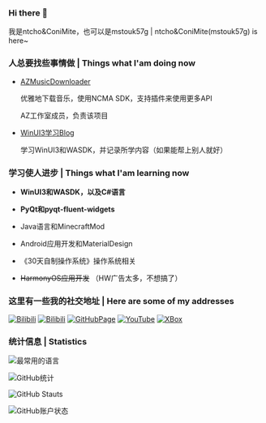 ### Hi there 👋

我是ntcho&ConiMite，也可以是mstouk57g | ntcho&ConiMite(mstouk57g) is here~

### 人总要找些事情做 | Things what I'am doing now

* [AZMusicDownloader](https://github.com/AZ-Studio-2023/AZMusicDownloader)

  优雅地下载音乐，使用NCMA SDK，支持插件来使用更多API
  
  AZ工作室成员，负责该项目

* [WinUI3学习Blog](https://github.com/mstouk57g/ConiMite_WinUI)

  学习WinUI3和WASDK，并记录所学内容（如果能帮上别人就好）

### 学习使人进步 | Things what I'am learning now

* **WinUI3和WASDK，以及C#语言**

* **PyQt和pyqt-fluent-widgets**

* Java语言和MinecraftMod

* Android应用开发和MaterialDesign

* 《30天自制操作系统》操作系统相关

* ~~HarmonyOS应用开发~~ （HW广告太多，不想搞了）

### 这里有一些我的社交地址 | Here are some of my addresses

[![Bilibili](https://img.shields.io/badge/Bilibili-ConiMite-green)](https://space.bilibili.com/3493092334242540)
[![Bilibili](https://img.shields.io/badge/ZhiHu-ConiMite-blue)](https://www.zhihu.com/people/vc0qlq)
[![GitHubPage](https://img.shields.io/badge/GitHub-Page-brown)](https://mstouk57g.github.io)
[![YouTube](https://img.shields.io/badge/Youtube-ntcho-cyan)](https://youtube.com/@ntcho-ge9gx)
[![XBox](https://img.shields.io/badge/XBox-Coni-yellow)](https://www.xbox.com/en-US/play/user/ConiMite)

### 统计信息 | Statistics

![最常用的语言](https://github-readme-stats.vercel.app/api/top-langs/?username=mstouk57g&show_icons=true&count_private=true&locale=cn&layout=donut&theme=transparent)

![GitHub统计](https://github-readme-stats.vercel.app/api?username=mstouk57g&show_icons=true&count_private=true&locale=cn&theme=transparent)

![GitHub Stauts](https://streak-stats.demolab.com/?user=mstouk57g&stroke=0891b2&background=ffffff&ring=0891b2&fire=0891b2&currStreakNum=586e75&currStreakLabel=0891b2&sideNums=586e75&sideLabels=586e75&dates=586e75&theme=transparent)

![GitHub账户状态](https://github-profile-summary-cards.vercel.app/api/cards/profile-details?username=mstouk57g&theme=transparent)

